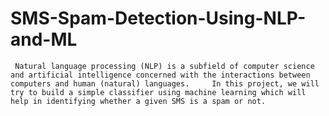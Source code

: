 # SMS-Spam-Detection-Using-NLP-and-ML
     Natural language processing (NLP) is a subfield of computer science and artificial intelligence concerned with the interactions between computers and human (natural) languages.     In this project, we will try to build a simple classifier using machine learning which will help in identifying whether a given SMS is a spam or not.

